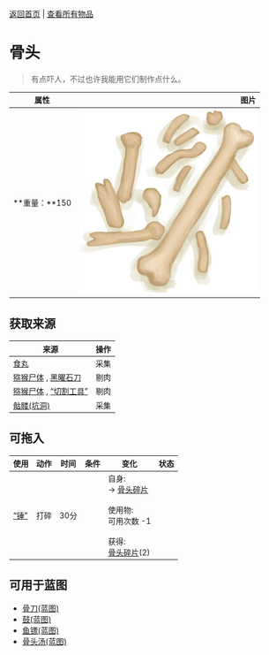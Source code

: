 [返回首页](index.md)   |  [查看所有物品](object.md)
# 骨头  
> 有点吓人，不过也许我能用它们制作点什么。  
  
  属性  |   图片   
 ----  |  ----:   
 **重量：**150  |  ![](Sprite/HumanBones.png)   
  
## 获取来源  
来源  |  操作  
----  |  ----  
[食丸](GastricPellet.md)  |  采集  
[猕猴尸体](MacaqueCarcass.md) , [黑曜石刀](KnifeObsidian.md)  |  剔肉  
[猕猴尸体](MacaqueCarcass.md) , [“切割工具”](tag_Cutter.md)  |  剔肉  
[骷髅(坑洞)](Skeleton.md)  |  采集  
## 可拖入  
使用  |  动作  |  时间  |  条件  |  变化  |  状态  
----  |  ----  |  ----  |  ----  |  ----  |  ----  
[“锤”](tag_Hammer.md)  |  打碎  |  30分  |    |  自身:<br>→ [骨头碎片](BoneSplinters.md)<br><br>使用物:<br>可用次数  -1<br><br>获得:<br>[骨头碎片](BoneSplinters.md)(2)<br>  |    
## 可用于蓝图  
- [骨刀(蓝图)](Bp_BoneKnife.md)  
- [鼓(蓝图)](Bp_Drum.md)  
- [鱼镖(蓝图)](Bp_Harpoon.md)  
- [骨头汤(蓝图)](Bp_BoneBroth.md)  
  
  
